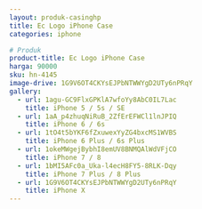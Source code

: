 ```yaml
---
layout: produk-casinghp
title: Ec Logo iPhone Case
categories: iphone

# Produk
product-title: Ec Logo iPhone Case
harga: 90000
sku: hn-4145
image-drive: 1G9V6OT4CKYsEJPbNTWWYgD2UTy6nPRqY
gallery:
  - url: 1agu-GC9FlxGPKlA7wfoYy8AbC0IL7Lac
    title: iPhone 5 / 5s / SE
  - url: 1aA_p4zhuqNiRuB_2ZfErEFWCl1lnJPIQ
    title: iPhone 6 / 6s
  - url: 1tO4t5bYKF6fZxuwexYyZG4bxcMS1WVBS
    title: iPhone 6 Plus / 6s Plus
  - url: 1okeMWgejBybhI8emUV8BNMQAlWdVFjCO
    title: iPhone 7 / 8
  - url: 1bMI5AFc0a_Uka-l4ecH8FY5-8RLK-Dqy
    title: iPhone 7 Plus / 8 Plus
  - url: 1G9V6OT4CKYsEJPbNTWWYgD2UTy6nPRqY
    title: iPhone X
---
```

